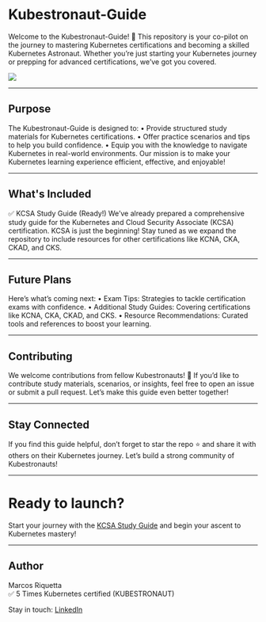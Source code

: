 # Kubestronaut-Guide
Welcome to the Kubestronaut-Guide! 🚀 This repository is your co-pilot on the journey to mastering Kubernetes certifications and becoming a skilled Kubernetes Astronaut. Whether you’re just starting your Kubernetes journey or prepping for advanced certifications, we’ve got you covered.

![](https://training.linuxfoundation.org/wp-content/uploads/2024/04/Untitled-2048x1072.png)

________________________________________
## Purpose
The Kubestronaut-Guide is designed to:
•	Provide structured study materials for Kubernetes certifications.
•	Offer practice scenarios and tips to help you build confidence.
•	Equip you with the knowledge to navigate Kubernetes in real-world environments.
Our mission is to make your Kubernetes learning experience efficient, effective, and enjoyable!
________________________________________
## What's Included
✅ KCSA Study Guide (Ready!)
We’ve already prepared a comprehensive study guide for the Kubernetes and Cloud Security Associate (KCSA) certification. 
KCSA is just the beginning! Stay tuned as we expand the repository to include resources for other certifications like KCNA, CKA, CKAD, and CKS.
________________________________________
## Future Plans
Here’s what’s coming next:
•	Exam Tips: Strategies to tackle certification exams with confidence.
•	Additional Study Guides: Covering certifications like KCNA, CKA, CKAD, and CKS.
•	Resource Recommendations: Curated tools and references to boost your learning.
________________________________________
## Contributing
We welcome contributions from fellow Kubestronauts! 🌟 If you’d like to contribute study materials, scenarios, or insights, feel free to open an issue or submit a pull request. Let’s make this guide even better together!
________________________________________
## Stay Connected
If you find this guide helpful, don’t forget to star the repo ⭐ and share it with others on their Kubernetes journey. Let’s build a strong community of Kubestronauts!
________________________________________
# Ready to launch?
Start your journey with the [KCSA Study Guide](https://github.com/riquetta/KCSA/wiki#important-note) and begin your ascent to Kubernetes mastery!
________________________________________

## Author
Marcos Riquetta <br/>
✅ 5 Times Kubernetes certified (KUBESTRONAUT) 

Stay in touch: [LinkedIn](https://www.linkedin.com/in/riquetta/)
